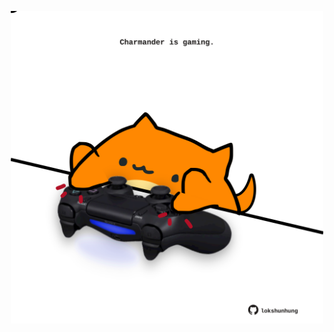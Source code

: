 <!-- built at 19/10/2022, 07:16:47 UTC -->
<p align="center">
  <img width="500" height="500" src="./ReadmeImage.svg">
</p>
